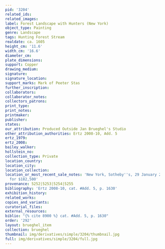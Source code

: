 ```yaml
---
pid: '3204'
related_ids: 
related_images: 
label: Forest Landscape with Hunters (New York)
object_type: Painting
genre: Landscape
tags: Hunting Forest Stream
realdate: ca. 1605
height_cm: '11.6'
width_cm: '16.6'
diameter_cm: 
plate_dimensions: 
support: Copper
drawing_medium: 
signature: 
signature_location: 
support_marks: Mark of Peeter Stas
further_inscription: 
collaborators: 
collaborator_notes: 
collectors_patrons: 
print_type: 
print_notes: 
printmaker: 
publisher: 
states: 
our_attribution: Produced Outside Jan Brueghel's Studio
other_attribution_authorities: Ertz 2008-10, Add. 5
ertz_1979: 
ertz_2008: 
bailey_walker: 
hollstein_no: 
collection_type: Private
location_country: 
location_city: 
location_collection: 
location_or_most_recent_sale_notes: 'New York, Sotheby''s, 29 January 2009, lot #10
  for $182,500'
provenance: 5252|5253|5254|5255
bibliography: 'Ertz 2008-10, cat. #Add. 5, p. 1630'
exhibition_history: 
related_works: 
copies_and_variants: 
curatorial_files: 
external_resources: 
biblio: "{% cite 8900 %} cat. #Add. 5, p. 1630"
order: '292'
layout: brueghel_item
collection: brueghel
thumbnail: img/derivatives/simple/3204/thumbnail.jpg
full: img/derivatives/simple/3204/full.jpg
---
```

